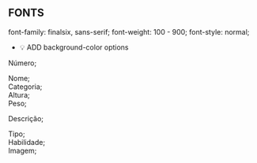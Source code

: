 ## FONTS

font-family: finalsix, sans-serif;
font-weight: 100 - 900;
font-style: normal;

+ 💡 ADD background-color options

Número;  

Nome;  
Categoria;  
Altura;  
Peso;  

Descrição;  

Tipo;  
Habilidade;  
Imagem;  
